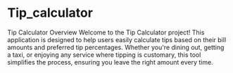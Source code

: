 # Tip_calculator
Tip Calculator
Overview
Welcome to the Tip Calculator project! This application is designed to help users easily calculate tips based on their bill amounts and preferred tip percentages. Whether you're dining out, getting a taxi, or enjoying any service where tipping is customary, this tool simplifies the process, ensuring you leave the right amount every time.
